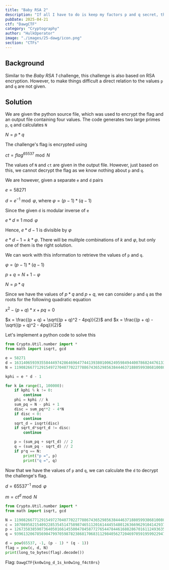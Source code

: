 ```yaml
---
title: "Baby RSA 2"
description: "If all I have to do is keep my factors p and q secret, then I can save computation time by sharing the same modulus between all my friends. I'll give them unique e and d pairs to encrypt and decrypt messages. Sounds secure to me!"
pubDate: 2025-04-21
ctf: "DawgCTF"
category: "Cryptography"
author: "HulkOperator"
image: "./images/25-dawg/icon.png"
section: "CTFs"
---
```


## Background

Similar to the *Baby RSA 1* challenge, this challenge is also based on RSA encryption. However, to make things difficult a direct relation to the values `p` and `q` are not given.

## Solution

We are given the python source file, which was used to encrypt the flag and an output file containing four values. 
The code generates two large primes `p`, `q` and calculates `N`

$N = p * q$

The challenge's flag is encrypted using

$ct = flag^65537 \bmod N$

The values of `N` and `ct` are given in the output file. However, just based on this, we cannot decrypt the flag as we know nothing about `p` and `q`.  

We are however, given a separate `e` and `d` pairs 

$e = 58271$

$d = e^{-1} \bmod \varphi$, where $\varphi = (p - 1) * (q - 1)$

Since the given `d` is modular inverse of `e`

$e*d \equiv 1 \bmod \varphi$

Hence, $e * d -1$ is divisible by $\varphi$

$e * d - 1 = k * \varphi$. There will be mulitple combinations of $k$ and $\varphi$, but only one of them is the right solution. 

We can work with this information to retrieve the values of `p` and `q`.

$\varphi = (p - 1) * (q - 1)$

$p + q = N + 1 - \varphi$

$N = p * q$

Since we have the values of $p*q$ and $p+q$, we can consider `p` and `q` as the roots for the following quadratic equation

$x^{2} - (p + q)*x + pq = 0$

$x = \frac{(p + q) + \sqrt{(p + q)^2 - 4pq}}{2}$ and $x = \frac{(p + q) - \sqrt{(p + q)^2 - 4pq}}{2}$

Let's implement a python code to solve this

```py
from Crypto.Util.number import *
from math import isqrt, gcd

e = 58271
d = 16314065939355844497428646964774413938010062495984944007868244761330321449198604198404787327825341236658059256072790190934480082681534717838850610633320375625893501985237981407305284860652632590435055933317638416556532857376955427517397962124909869006289022084571993305966362498048396739334756594170449299859
N = 119082667712915497270407702277886743652985638444637188059938681008077058895935345765407160513555112013190751711213523389194925328565164667817570328474785391992857634832562389502866385475392702847788337877472422435555825872297998602400341624700149407637506713864175123267515579305109471947679940924817268027249

kphi = e * d - 1

for k in range(1, 100000):
    if kphi % k != 0:
        continue
    phi = kphi // k
    sum_pq = N - phi + 1
    disc = sum_pq**2 - 4*N
    if disc < 0:
        continue
    sqrt_d = isqrt(disc)
    if sqrt_d*sqrt_d != disc:
        continue

    p = (sum_pq + sqrt_d) // 2
    q = (sum_pq - sqrt_d) // 2
    if p*q == N:
        print("p =", p)
        print("q =", q)
```

Now that we have the values of `p` and `q`, we can calculate the `d` to decrypt the challenge's flag.

$d = 65537^{-1} \bmod \varphi$

$m = ct ^ d \bmod N$

```py
from Crypto.Util.number import *
from math import isqrt, gcd

N = 119082667712915497270407702277886743652985638444637188059938681008077058895935345765407160513555112013190751711213523389194925328565164667817570328474785391992857634832562389502866385475392702847788337877472422435555825872297998602400341624700149407637506713864175123267515579305109471947679940924817268027249
c = 107089582154092285354514758987465112016144455480126366962910414293721965682740674205100222823439150990299989680593179350933020427732386716386685052221680274283469481350106415150660410528574034324184318354089504379956162660478769613136499331243363223860893663583161020156316072996007464894397755058410931262938
p = 12673583859073640501661455004784587727654478446168828670161124936354757284691620326810620730841144377346099498240982811485371900565080834027555162227575467
q = 9396132067856904799705987823868170683112984056272046970591959922947051853868582057072505997173925740215078957901709486016878996439574126935354008510180947

d = pow(65537, -1, (p - 1) * (q - 1))
flag = pow(c, d, N)
print(long_to_bytes(flag).decode())
```

Flag: `DawgCTF{kn0w1ng_d_1s_kn0w1ng_f4ct0rs}`
